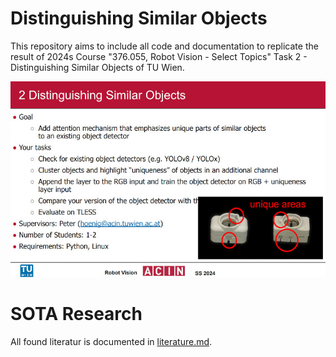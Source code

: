 # Distinguishing Similar Objects

This repository aims to include all code and documentation to replicate the result of 2024s Course "376.055, Robot Vision - Select Topics" Task 2 - Distinguishing Similar Objects of TU Wien. 


![Distinguishing Similar Objects](./images/Task2.jpg)

# SOTA Research

All found literatur is documented in [literature.md](./documentation/literature.md).